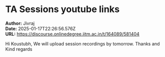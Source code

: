 # TA Sessions youtube links

**Author:** Jivraj  
**Date:** 2025-01-17T22:26:56.576Z  
**URL:** https://discourse.onlinedegree.iitm.ac.in/t/164089/581404

Hi Koustubh,
We will upload session recordings by tomorrow.
Thanks and Kind regards
